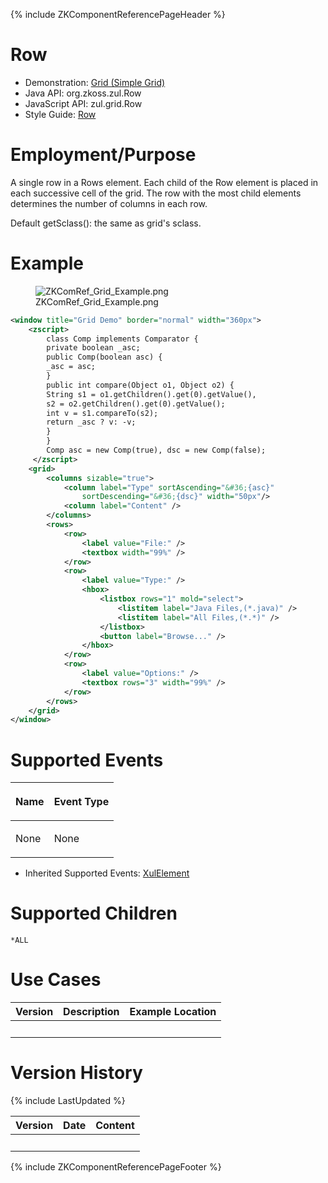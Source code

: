 {% include ZKComponentReferencePageHeader %}

# Row

- Demonstration: [Grid (Simple
  Grid)](http://www.zkoss.org/zkdemo/grid/simple)
- Java API: <javadoc>org.zkoss.zul.Row</javadoc>
- JavaScript API: <javadoc directory="jsdoc">zul.grid.Row</javadoc>
- Style Guide: [
  Row](ZK_Style_Guide/XUL_Component_Specification/Row)

# Employment/Purpose

A single row in a Rows element. Each child of the Row element is placed
in each successive cell of the grid. The row with the most child
elements determines the number of columns in each row.

Default getSclass(): the same as grid's sclass.

# Example

<figure>
<img src="ZKComRef_Grid_Example.png‎"
title="ZKComRef_Grid_Example.png‎" />
<figcaption>ZKComRef_Grid_Example.png‎</figcaption>
</figure>

``` xml
<window title="Grid Demo" border="normal" width="360px">
    <zscript>
        class Comp implements Comparator {
        private boolean _asc;
        public Comp(boolean asc) {
        _asc = asc;
        }
        public int compare(Object o1, Object o2) {
        String s1 = o1.getChildren().get(0).getValue(),
        s2 = o2.getChildren().get(0).getValue();
        int v = s1.compareTo(s2);
        return _asc ? v: -v;
        }
        }
        Comp asc = new Comp(true), dsc = new Comp(false);
     </zscript>
    <grid>
        <columns sizable="true">
            <column label="Type" sortAscending="&#36;{asc}"
                sortDescending="&#36;{dsc}" width="50px"/>
            <column label="Content" />
        </columns>
        <rows>
            <row>
                <label value="File:" />
                <textbox width="99%" />
            </row>
            <row>
                <label value="Type:" />
                <hbox>
                    <listbox rows="1" mold="select">
                        <listitem label="Java Files,(*.java)" />
                        <listitem label="All Files,(*.*)" />
                    </listbox>
                    <button label="Browse..." />
                </hbox>
            </row>
            <row>
                <label value="Options:" />
                <textbox rows="3" width="99%" />
            </row>
        </rows>
    </grid>
</window>
```

# Supported Events

<table>
<thead>
<tr class="header">
<th><center>
<p>Name</p>
</center></th>
<th><center>
<p>Event Type</p>
</center></th>
</tr>
</thead>
<tbody>
<tr class="odd">
<td><p>None</p></td>
<td><p>None</p></td>
</tr>
</tbody>
</table>

- Inherited Supported Events: [
  XulElement](ZK_Component_Reference/Base_Components/XulElement#Supported_Events)

# Supported Children

`*ALL`

# Use Cases

| Version | Description | Example Location |
|---------|-------------|------------------|
|         |             |                  |

# Version History

{% include LastUpdated %}

| Version | Date | Content |
|---------|------|---------|
|         |      |         |

{% include ZKComponentReferencePageFooter %}
